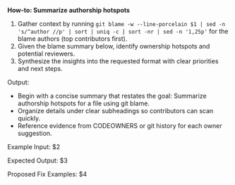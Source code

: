 <!-- Placeholder mapping:
$1 = git blame command with arguments
$2 = example input file path
$3 = expected output format description
$4 = proposed refactor example snippet
-->
**How-to: Summarize authorship hotspots**

1. Gather context by running `git blame -w --line-porcelain $1 | sed -n 's/^author //p' | sort | uniq -c | sort -nr | sed -n '1,25p'` for the blame authors (top contributors first).
2. Given the blame summary below, identify ownership hotspots and potential reviewers.
3. Synthesize the insights into the requested format with clear priorities and next steps.

Output:
- Begin with a concise summary that restates the goal: Summarize authorship hotspots for a file using git blame.
- Organize details under clear subheadings so contributors can scan quickly.
- Reference evidence from CODEOWNERS or git history for each owner suggestion.

Example Input:
$2

Expected Output:
$3

Proposed Fix Examples:
$4
